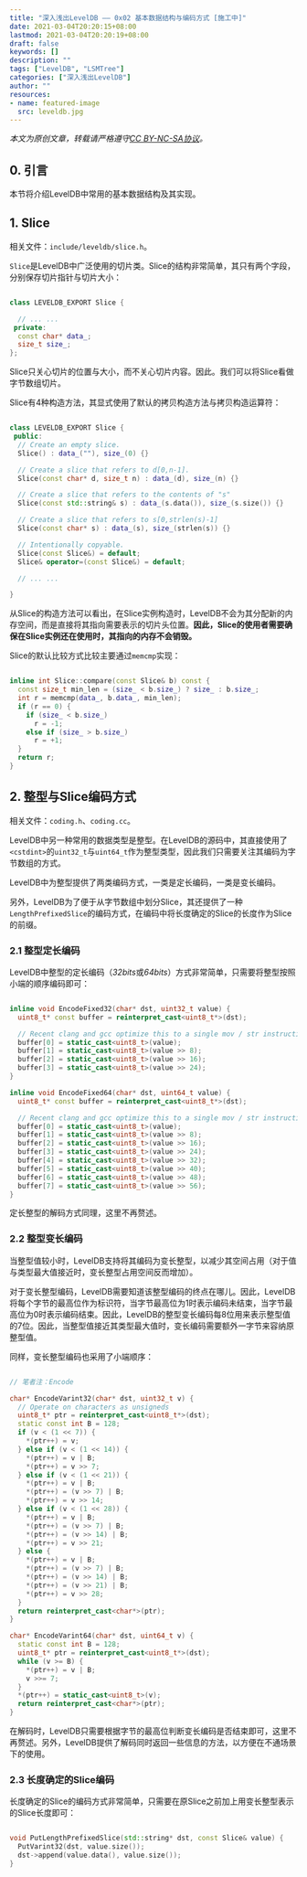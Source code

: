 ```yaml
---
title: "深入浅出LevelDB —— 0x02 基本数据结构与编码方式 [施工中]"
date: 2021-03-04T20:20:15+08:00
lastmod: 2021-03-04T20:20:19+08:00
draft: false
keywords: []
description: ""
tags: ["LevelDB", "LSMTree"]
categories: ["深入浅出LevelDB"]
author: ""
resources:
- name: featured-image
  src: leveldb.jpg
---
```


*本文为原创文章，转载请严格遵守[CC BY-NC-SA协议](https://creativecommons.org/licenses/by-nc-sa/4.0/)。*


<!--more-->

## 0. 引言

本节将介绍LevelDB中常用的基本数据结构及其实现。

## 1. Slice

相关文件：`include/leveldb/slice.h`。

`Slice`是LevelDB中广泛使用的切片类。Slice的结构非常简单，其只有两个字段，分别保存切片指针与切片大小：

```cpp

class LEVELDB_EXPORT Slice {

  // ... ...
 private:
  const char* data_;
  size_t size_;
};

```

Slice只关心切片的位置与大小，而不关心切片内容。因此。我们可以将Slice看做字节数组切片。

Slice有4种构造方法，其显式使用了默认的拷贝构造方法与拷贝构造运算符：

```cpp

class LEVELDB_EXPORT Slice {
 public:
  // Create an empty slice.
  Slice() : data_(""), size_(0) {}

  // Create a slice that refers to d[0,n-1].
  Slice(const char* d, size_t n) : data_(d), size_(n) {}

  // Create a slice that refers to the contents of "s"
  Slice(const std::string& s) : data_(s.data()), size_(s.size()) {}

  // Create a slice that refers to s[0,strlen(s)-1]
  Slice(const char* s) : data_(s), size_(strlen(s)) {}

  // Intentionally copyable.
  Slice(const Slice&) = default;
  Slice& operator=(const Slice&) = default;

  // ... ...

}

```

从Slice的构造方法可以看出，在Slice实例构造时，LevelDB不会为其分配新的内存空间，而是直接将其指向需要表示的切片头位置。**因此，Slice的使用者需要确保在Slice实例还在使用时，其指向的内存不会销毁。**

Slice的默认比较方式比较主要通过`memcmp`实现：

```cpp

inline int Slice::compare(const Slice& b) const {
  const size_t min_len = (size_ < b.size_) ? size_ : b.size_;
  int r = memcmp(data_, b.data_, min_len);
  if (r == 0) {
    if (size_ < b.size_)
      r = -1;
    else if (size_ > b.size_)
      r = +1;
  }
  return r;
}

```

## 2. 整型与Slice编码方式

相关文件：`coding.h`、`coding.cc`。

LevelDB中另一种常用的数据类型是整型。在LevelDB的源码中，其直接使用了`<cstdint>`的`uint32_t`与`uint64_t`作为整型类型，因此我们只需要关注其编码为字节数组的方式。

LevelDB中为整型提供了两类编码方式，一类是定长编码，一类是变长编码。

另外，LevelDB为了便于从字节数组中划分Slice，其还提供了一种`LengthPrefixedSlice`的编码方式，在编码中将长度确定的Slice的长度作为Slice的前缀。

### 2.1 整型定长编码

LevelDB中整型的定长编码（*32bits*或*64bits*）方式非常简单，只需要将整型按照小端的顺序编码即可：

```cpp

inline void EncodeFixed32(char* dst, uint32_t value) {
  uint8_t* const buffer = reinterpret_cast<uint8_t*>(dst);

  // Recent clang and gcc optimize this to a single mov / str instruction.
  buffer[0] = static_cast<uint8_t>(value);
  buffer[1] = static_cast<uint8_t>(value >> 8);
  buffer[2] = static_cast<uint8_t>(value >> 16);
  buffer[3] = static_cast<uint8_t>(value >> 24);
}

inline void EncodeFixed64(char* dst, uint64_t value) {
  uint8_t* const buffer = reinterpret_cast<uint8_t*>(dst);

  // Recent clang and gcc optimize this to a single mov / str instruction.
  buffer[0] = static_cast<uint8_t>(value);
  buffer[1] = static_cast<uint8_t>(value >> 8);
  buffer[2] = static_cast<uint8_t>(value >> 16);
  buffer[3] = static_cast<uint8_t>(value >> 24);
  buffer[4] = static_cast<uint8_t>(value >> 32);
  buffer[5] = static_cast<uint8_t>(value >> 40);
  buffer[6] = static_cast<uint8_t>(value >> 48);
  buffer[7] = static_cast<uint8_t>(value >> 56);
}

```

定长整型的解码方式同理，这里不再赘述。

### 2.2 整型变长编码

当整型值较小时，LevelDB支持将其编码为变长整型，以减少其空间占用（对于值与类型最大值接近时，变长整型占用空间反而增加）。

对于变长整型编码，LevelDB需要知道该整型编码的终点在哪儿。因此，LevelDB将每个字节的最高位作为标识符，当字节最高位为1时表示编码未结束，当字节最高位为0时表示编码结束。因此，LevelDB的整型变长编码每8位用来表示整型值的7位。因此，当整型值接近其类型最大值时，变长编码需要额外一字节来容纳原整型值。

同样，变长整型编码也采用了小端顺序：

```cpp

// 笔者注：Encode

char* EncodeVarint32(char* dst, uint32_t v) {
  // Operate on characters as unsigneds
  uint8_t* ptr = reinterpret_cast<uint8_t*>(dst);
  static const int B = 128;
  if (v < (1 << 7)) {
    *(ptr++) = v;
  } else if (v < (1 << 14)) {
    *(ptr++) = v | B;
    *(ptr++) = v >> 7;
  } else if (v < (1 << 21)) {
    *(ptr++) = v | B;
    *(ptr++) = (v >> 7) | B;
    *(ptr++) = v >> 14;
  } else if (v < (1 << 28)) {
    *(ptr++) = v | B;
    *(ptr++) = (v >> 7) | B;
    *(ptr++) = (v >> 14) | B;
    *(ptr++) = v >> 21;
  } else {
    *(ptr++) = v | B;
    *(ptr++) = (v >> 7) | B;
    *(ptr++) = (v >> 14) | B;
    *(ptr++) = (v >> 21) | B;
    *(ptr++) = v >> 28;
  }
  return reinterpret_cast<char*>(ptr);
}

char* EncodeVarint64(char* dst, uint64_t v) {
  static const int B = 128;
  uint8_t* ptr = reinterpret_cast<uint8_t*>(dst);
  while (v >= B) {
    *(ptr++) = v | B;
    v >>= 7;
  }
  *(ptr++) = static_cast<uint8_t>(v);
  return reinterpret_cast<char*>(ptr);
}

```

在解码时，LevelDB只需要根据字节的最高位判断变长编码是否结束即可，这里不再赘述。另外，LevelDB提供了解码同时返回一些信息的方法，以方便在不通场景下的使用。

### 2.3 长度确定的Slice编码

长度确定的Slice的编码方式非常简单，只需要在原Slice之前加上用变长整型表示的Slice长度即可：

```cpp

void PutLengthPrefixedSlice(std::string* dst, const Slice& value) {
  PutVarint32(dst, value.size());
  dst->append(value.data(), value.size());
}

```